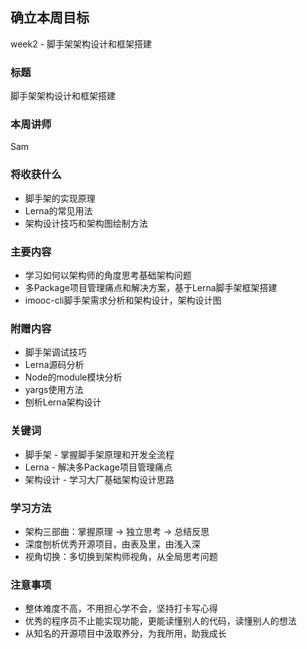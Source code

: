 ## 确立本周目标
week2 - 脚手架架构设计和框架搭建
### 标题
脚手架架构设计和框架搭建

### 本周讲师
Sam

### 将收获什么
- 脚手架的实现原理
- Lerna的常见用法
- 架构设计技巧和架构图绘制方法

### 主要内容
- 学习如何以架构师的角度思考基础架构问题
- 多Package项目管理痛点和解决方案，基于Lerna脚手架框架搭建
- imooc-cli脚手架需求分析和架构设计，架构设计图

### 附赠内容
- 脚手架调试技巧
- Lerna源码分析
- Node的module模块分析
- yargs使用方法
- 刨析Lerna架构设计

### 关键词
- 脚手架 - 掌握脚手架原理和开发全流程
- Lerna - 解决多Package项目管理痛点
- 架构设计 - 学习大厂基础架构设计思路

### 学习方法
- 架构三部曲：掌握原理 -> 独立思考 -> 总结反思
- 深度刨析优秀开源项目，由表及里，由浅入深
- 视角切换：多切换到架构师视角，从全局思考问题

### 注意事项
- 整体难度不高，不用担心学不会，坚持打卡写心得
- 优秀的程序员不止能实现功能，更能读懂别人的代码，读懂别人的想法
- 从知名的开源项目中汲取养分，为我所用，助我成长